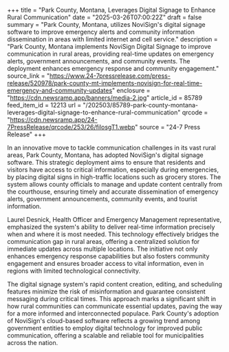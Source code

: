 +++
title = "Park County, Montana, Leverages Digital Signage to Enhance Rural Communication"
date = "2025-03-26T07:00:22Z"
draft = false
summary = "Park County, Montana, utilizes NoviSign's digital signage software to improve emergency alerts and community information dissemination in areas with limited internet and cell service."
description = "Park County, Montana implements NoviSign Digital Signage to improve communication in rural areas, providing real-time updates on emergency alerts, government announcements, and community events. The deployment enhances emergency response and community engagement."
source_link = "https://www.24-7pressrelease.com/press-release/520978/park-county-mt-implements-novisign-for-real-time-emergency-and-community-updates"
enclosure = "https://cdn.newsramp.app/banners/media-2.jpg"
article_id = 85789
feed_item_id = 12213
url = "/202503/85789-park-county-montana-leverages-digital-signage-to-enhance-rural-communication"
qrcode = "https://cdn.newsramp.app/24-7PressRelease/qrcode/253/26/filosgT1.webp"
source = "24-7 Press Release"
+++

<p>In an innovative move to tackle communication challenges in its vast rural areas, Park County, Montana, has adopted NoviSign's digital signage software. This strategic deployment aims to ensure that residents and visitors have access to critical information, especially during emergencies, by placing digital signs in high-traffic locations such as grocery stores. The system allows county officials to manage and update content centrally from the courthouse, ensuring timely and accurate dissemination of emergency alerts, government announcements, community events, and tourist information.</p><p>Laurel Desnick, Health Officer and Emergency Management representative, emphasized the system's ability to deliver real-time information precisely when and where it is most needed. This technology effectively bridges the communication gap in rural areas, offering a centralized solution for immediate updates across multiple locations. The initiative not only enhances emergency response capabilities but also fosters community engagement and ensures broader access to vital information, even in regions with limited technological connectivity.</p><p>The digital signage system's rapid content creation, editing, and scheduling features minimize the risk of misinformation and guarantee consistent messaging during critical times. This approach marks a significant shift in how rural communities can communicate essential updates, paving the way for a more informed and interconnected populace. Park County's adoption of NoviSign's cloud-based software reflects a growing trend among government entities to employ digital technology for improved public communication, offering a scalable and reliable tool for municipalities across the nation.</p>